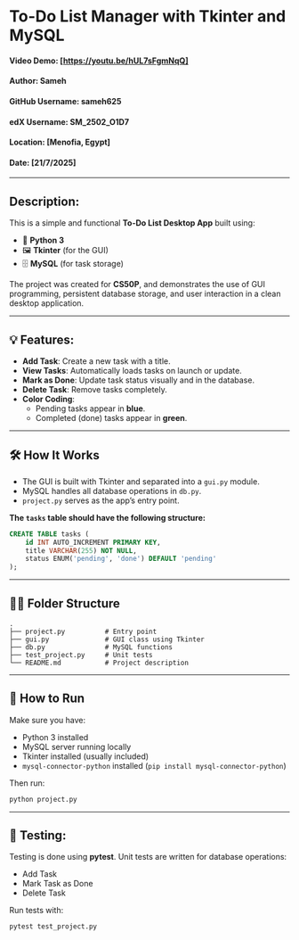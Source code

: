 # To-Do List Manager with Tkinter and MySQL

#### Video Demo: [https://youtu.be/hUL7sFgmNqQ]
#### Author: Sameh
#### GitHub Username: sameh625
#### edX Username: SM_2502_O1D7
#### Location: [Menofia, Egypt]
#### Date: [21/7/2025]

---

## Description:

This is a simple and functional **To-Do List Desktop App** built using:

- 🐍 **Python 3**
- 🖼️ **Tkinter** (for the GUI)
- 🗄️ **MySQL** (for task storage)

The project was created for **CS50P**, and demonstrates the use of GUI programming, persistent database storage, and user interaction in a clean desktop application.

---

## 💡 Features:

- **Add Task**: Create a new task with a title.
- **View Tasks**: Automatically loads tasks on launch or update.
- **Mark as Done**: Update task status visually and in the database.
- **Delete Task**: Remove tasks completely.
- **Color Coding**: 
  - Pending tasks appear in **blue**.
  - Completed (done) tasks appear in **green**.

---

## 🛠️ How It Works

- The GUI is built with Tkinter and separated into a `gui.py` module.
- MySQL handles all database operations in `db.py`.
- `project.py` serves as the app’s entry point.

**The `tasks` table should have the following structure:**

```sql
CREATE TABLE tasks (
    id INT AUTO_INCREMENT PRIMARY KEY,
    title VARCHAR(255) NOT NULL,
    status ENUM('pending', 'done') DEFAULT 'pending'
);
```

---

## 🧑‍💻 Folder Structure

```
.
├── project.py          # Entry point
├── gui.py              # GUI class using Tkinter
├── db.py               # MySQL functions
├── test_project.py     # Unit tests
└── README.md           # Project description
```

---

## 🚀 How to Run

Make sure you have:

- Python 3 installed
- MySQL server running locally
- Tkinter installed (usually included)
- `mysql-connector-python` installed (`pip install mysql-connector-python`)

Then run:

```bash
python project.py
```

---
## 🧪 Testing:

Testing is done using **pytest**. Unit tests are written for database operations:
- Add Task
- Mark Task as Done
- Delete Task

Run tests with:
```bash
pytest test_project.py
